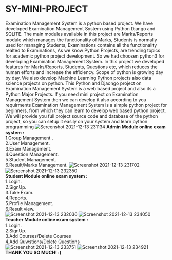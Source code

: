 # SY-MINI-PROJECT
Examination Management System is a python based project. We have developed Examination Management System using Python Django and SQLITE. The main modules available in this project are Marks/Reports  module which manages the functionality of Marks, Students is normally used for managing Students, Examinations contains all the functionality realted to Examinations, As we know Python Projects, are trending topics for academic python project development. So we had choosen python3 for developing Examination Management System. In this project we developed features for Marks/Reports, Students, Questions etc, which reduces the human efforts and increase the efficiency. Scope of python is growing day by day. We also develop Machine Learning Python projects also data science projects on python. This Python and Djaongo project on Examination Management System is a web based project and also its a Python Major Projects. If you need mini project on Examination Management System then we can develop it also according to you requirments Examination Management System is a simple python project for beginners, from which they can learn to develop web based python project. We will provide you full project source code and database of the python project, so you can setup it easily on your system and learn python programming
![Screenshot 2021-12-13 231134](https://user-images.githubusercontent.com/61386568/145862113-44afa751-94bb-46fb-9e75-ee472a81ae9b.jpg)
**Admin Module online exam system :**
<br />
1.Group Management .
<br />
2.User Management.
<br />
3.Exam Management.
<br />
4.Question Management.
<br />
5.Student Management.
<br />
6.Result/Marks Management.
![Screenshot 2021-12-13 231702](https://user-images.githubusercontent.com/61386568/145862786-6dc13f1c-dc29-4709-b7a6-d1dd31741ade.jpg)
<br />
![Screenshot 2021-12-13 232350](https://user-images.githubusercontent.com/61386568/145863408-00a28e9d-0def-46fc-9829-2659f3e6901b.jpg)
<br />
**Student Module online exam system :**
<br />
1.Login.
<br />
2.SignUp.
<br />
3.Take Exam.
<br />
4.Reports.
<br />
5.Profile Management.
<br />
6.Result view.
<br />
![Screenshot 2021-12-13 232036](https://user-images.githubusercontent.com/61386568/145863421-595cf21d-6725-409b-8525-2a0068e41425.jpg)
![Screenshot 2021-12-13 234050](https://user-images.githubusercontent.com/61386568/145865711-c9dc8a2c-077b-4f1b-b3f3-5f1157a7ab4c.jpg)
<br />
**Teacher Module online exam system :**
<br />
1.Login.
<br />
2.SignUp.
<br />
3.Add Courses/Delete Courses
<br />
4.Add Quwstions/Delete Questions
<br />
![Screenshot 2021-12-13 233751](https://user-images.githubusercontent.com/61386568/145866494-9fbb435f-dc43-442e-9cfa-fc75d4e1243f.jpg)
![Screenshot 2021-12-13 234921](https://user-images.githubusercontent.com/61386568/145866777-a7bfe8cb-cd97-446d-9548-b424226a3f23.jpg)
<br />
**THANK YOU SO MUCH! :)**
